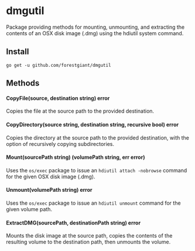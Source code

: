 # dmgutil
Package providing methods for mounting, unmounting, and extracting the contents of an OSX disk image (.dmg) using the hdiutil system command.

## Install
`go get -u github.com/forestgiant/dmgutil`

## Methods

#### CopyFile(source, destination string) error
Copies the file at the source path to the provided destination.

#### CopyDirectory(source string, destination string, recursive bool) error
Copies the directory at the source path to the provided destination, with the option of recursively copying subdirectories.

#### Mount(sourcePath string) (volumePath string, err error)
Uses the `os/exec` package to issue an `hdiutil attach -nobrowse` command for the given OSX disk image (.dmg).

#### Unmount(volumePath string) error
Uses the `os/exec` package to issue an `hdiutil unmount` command for the given volume path.

#### ExtractDMG(sourcePath, destinationPath string) error
Mounts the disk image at the source path, copies the contents of the resulting volume to the destination path, then unmounts the volume.
